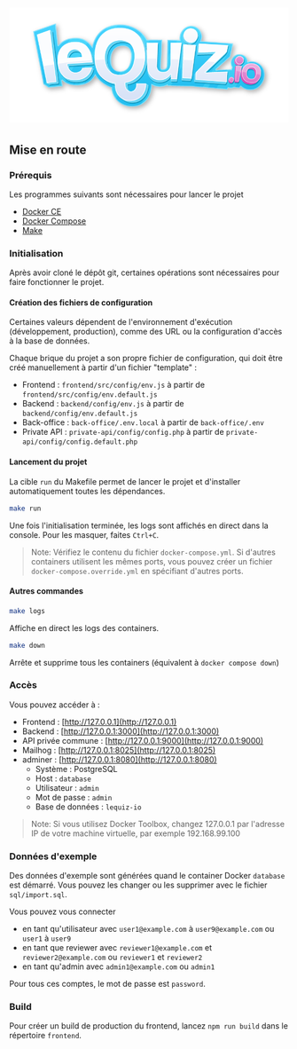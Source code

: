 # <p style="text-align: center"><img src="logo-readme.png" alt="leQuiz.io"></p>

## Mise en route

### Prérequis

Les programmes suivants sont nécessaires pour lancer le projet

- [Docker CE](https://www.docker.com/community-edition)
- [Docker Compose](https://docs.docker.com/compose/install)
- [Make](https://www.gnu.org/software/make/)

### Initialisation

Après avoir cloné le dépôt git, certaines opérations sont nécessaires pour 
faire fonctionner le projet.

#### Création des fichiers de configuration

Certaines valeurs dépendent de l'environnement d'exécution (développement, 
production), comme des URL ou la configuration d'accès à la base de données.

Chaque brique du projet a son propre fichier de configuration, qui doit être créé manuellement à partir 
d'un fichier "template" :

- Frontend : `frontend/src/config/env.js` à partir de `frontend/src/config/env.default.js`
- Backend : `backend/config/env.js` à partir de `backend/config/env.default.js`
- Back-office : `back-office/.env.local` à partir de `back-office/.env`
- Private API : `private-api/config/config.php` à partir de `private-api/config/config.default.php`

#### Lancement du projet

La cible `run` du Makefile permet de lancer le projet et d'installer automatiquement toutes les dépendances.

```bash
make run
```

Une fois l'initialisation terminée, les logs sont affichés en direct dans la console. Pour les masquer, faites `Ctrl+C`.

> Note: Vérifiez le contenu du fichier `docker-compose.yml`. Si d'autres containers utilisent les mêmes ports,
> vous pouvez créer un fichier `docker-compose.override.yml` en spécifiant d'autres ports.

#### Autres commandes

```bash
make logs
```

Affiche en direct les logs des containers.

```bash
make down
```

Arrête et supprime tous les containers (équivalent à `docker compose down`)

### Accès

Vous pouvez accéder à :

- Frontend : [http://127.0.0.1](http://127.0.0.1)
- Backend : [http://127.0.0.1:3000](http://127.0.0.1:3000)
- API privée commune : [http://127.0.0.1:9000](http://127.0.0.1:9000)
- Mailhog : [http://127.0.0.1:8025](http://127.0.0.1:8025)
- adminer : [http://127.0.0.1:8080](http://127.0.0.1:8080)
  - Système : PostgreSQL
  - Host : `database`
  - Utilisateur : `admin`
  - Mot de passe : `admin`
  - Base de données : `lequiz-io`
  
> Note: Si vous utilisez Docker Toolbox, changez 127.0.0.1 par l'adresse IP de votre machine virtuelle, 
> par exemple 192.168.99.100

### Données d'exemple

Des données d'exemple sont générées quand le container Docker `database` est démarré.
Vous pouvez les changer ou les supprimer avec le fichier `sql/import.sql`.

Vous pouvez vous connecter

- en tant qu'utilisateur avec `user1@example.com` à `user9@example.com` ou `user1` à `user9`
- en tant que reviewer avec `reviewer1@example.com` et `reviewer2@example.com` ou `reviewer1` et `reviewer2`
- en tant qu'admin avec `admin1@example.com` ou `admin1`
  
Pour tous ces comptes, le mot de passe est `password`.

### Build

Pour créer un build de production du frontend, lancez `npm run build` dans le répertoire `frontend`.
